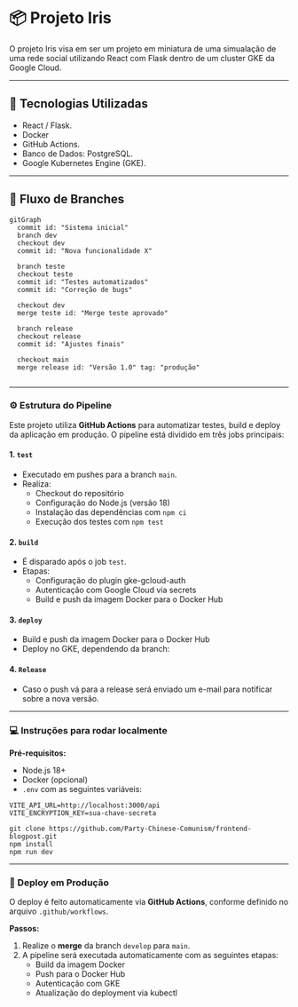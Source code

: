 # 📦 Projeto Iris

O projeto Iris visa em ser um projeto em miniatura de uma simualação de uma rede social utilizando React com Flask dentro de um cluster GKE da Google Cloud.

---

## 🚀 Tecnologias Utilizadas

- React / Flask.
- Docker
- GitHub Actions.
- Banco de Dados: PostgreSQL.
- Google Kubernetes Engine (GKE).

---

## 🌱 Fluxo de Branches

```mermaid
gitGraph
  commit id: "Sistema inicial"
  branch dev
  checkout dev
  commit id: "Nova funcionalidade X"
  
  branch teste
  checkout teste
  commit id: "Testes automatizados"
  commit id: "Correção de bugs"
  
  checkout dev
  merge teste id: "Merge teste aprovado"
  
  branch release
  checkout release
  commit id: "Ajustes finais"
  
  checkout main
  merge release id: "Versão 1.0" tag: "produção"
  
```
---

### ⚙️ Estrutura do Pipeline

Este projeto utiliza **GitHub Actions** para automatizar testes, build e deploy da aplicação em produção. O pipeline está dividido em três jobs principais:

#### 1. `test`
- Executado em pushes para a branch `main`.
- Realiza:
  - Checkout do repositório
  - Configuração do Node.js (versão 18)
  - Instalação das dependências com `npm ci`
  - Execução dos testes com `npm test`

#### 2. `build`
- É disparado após o job `test`.
- Etapas:
  - Configuração do plugin gke-gcloud-auth
  - Autenticação com Google Cloud via secrets
  - Build e push da imagem Docker para o Docker Hub

#### 3. `deploy`
- Build e push da imagem Docker para o Docker Hub
- Deploy no GKE, dependendo da branch:

#### 4. `Release`
- Caso o push vá para a release será enviado um e-mail para notificar sobre a nova versão. 

---

### 💻 Instruções para rodar localmente

**Pré-requisitos:**
- Node.js 18+
- Docker (opcional)
- `.env` com as seguintes variáveis:

```env
VITE_API_URL=http://localhost:3000/api
VITE_ENCRYPTION_KEY=sua-chave-secreta
```

``` 
git clone https://github.com/Party-Chinese-Comunism/frontend-blogpost.git
npm install
npm run dev
```

---

### 🚢 Deploy em Produção

O deploy é feito automaticamente via **GitHub Actions**, conforme definido no arquivo `.github/workflows`.

**Passos:**

1. Realize o **merge** da branch `develop` para `main`.
2. A pipeline será executada automaticamente com as seguintes etapas:
   -  Build da imagem Docker
   -  Push para o Docker Hub
   -  Autenticação com GKE
   -  Atualização do deployment via kubectl
